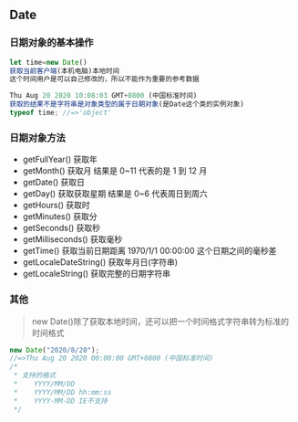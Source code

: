 ## Date

### 日期对象的基本操作

```javascript
let time=new Date()
获取当前客户端(本机电脑)本地时间
这个时间用户是可以自己修改的，所以不能作为重要的参考数据

Thu Aug 20 2020 10:08:03 GMT+0800 (中国标准时间)
获取的结果不是字符串是对象类型的属于日期对象(是Date这个类的实例对象)
typeof time; //=>'object'
```

### 日期对象方法

- getFullYear() 获取年
- getMonth() 获取月 结果是 0~11 代表的是 1 到 12 月
- getDate() 获取日
- getDay() 获取获取星期 结果是 0~6 代表周日到周六
- getHours() 获取时
- getMinutes() 获取分
- getSeconds() 获取秒
- getMilliseconds() 获取毫秒
- getTime() 获取当前日期距离 1970/1/1 00:00:00 这个日期之间的毫秒差
- getLocaleDateString() 获取年月日(字符串)
- getLocaleString() 获取完整的日期字符串

### 其他

> new Date()除了获取本地时间，还可以把一个时间格式字符串转为标准的时间格式

```javascript
new Date("2020/8/20");
//=>Thu Aug 20 2020 00:00:00 GMT+0800 (中国标准时间)
/*
 * 支持的格式
 *    YYYY/MM/DD
 *    YYYY/MM/DD hh:mm:ss
 *    YYYY-MM-DD IE不支持
 */
```
